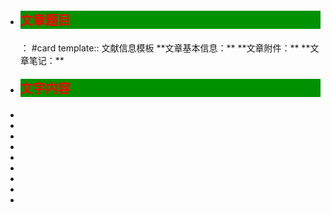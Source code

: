- <p style="
  font-family:微软雅黑;
  color:red;
  font-weight:bold;
  font-size:20px;
  background:#009100";>文章题目</p>： #card
  template:: 文献信息模板
  **文章基本信息：**
  **文章附件：**
  **文章笔记：**
- <p style="
  template:: 文字CSS
  template:: 文字CSS模板
  font-family:微软雅黑;
  color:red;
  font-weight:bold;
  font-size:20px;
  background:#009100";>文字内容</p>
-
-
-
-
-
-
-
-
-